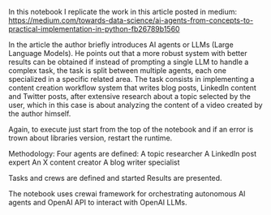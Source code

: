 In this notebook I replicate the work in this article posted in medium:
https://medium.com/towards-data-science/ai-agents-from-concepts-to-practical-implementation-in-python-fb26789b1560

In the article the author briefly introduces AI agents or LLMs (Large Language Models). He points out that a more robust system with better results can be obtained if instead of prompting a single LLM to handle a complex task, the task is split between multiple agents, each one specialized in a specific related area. 
The task consists in implementing a content creation workflow system that writes blog posts, LinkedIn content and Twitter posts, after extensive research about a topic selected by the user, which in this case is about analyzing the content of a video created by the author himself.

Again, to execute just start from the top of the notebook and if an error is trown about libraries version, restart the runtime.

Methodology:
Four agents are defined:
A topic researcher
A LinkedIn post expert
An X content creator
A blog writer specialist

Tasks and crews are defined and started
Results are presented.

The notebook uses crewai framework for orchestrating autonomous AI agents and OpenAI API to interact with OpenAI LLMs.
